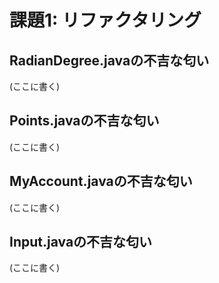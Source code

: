 # 課題1: リファクタリング

## RadianDegree.javaの不吉な匂い

(ここに書く)

## Points.javaの不吉な匂い

(ここに書く)

## MyAccount.javaの不吉な匂い

(ここに書く)

## Input.javaの不吉な匂い

(ここに書く)
